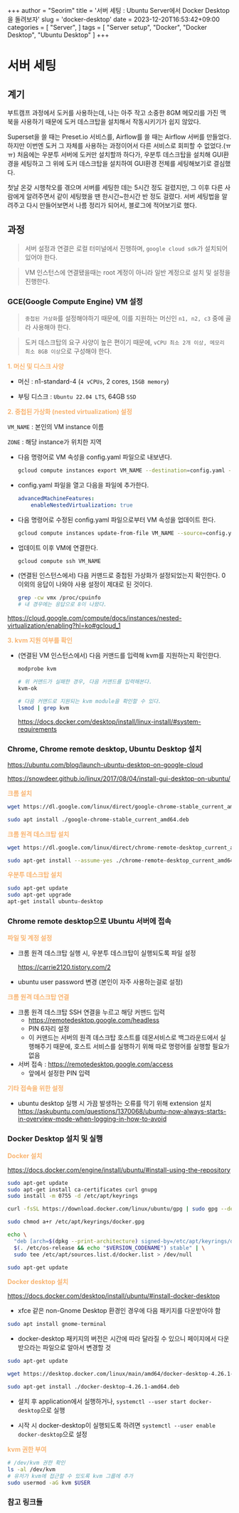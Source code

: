 +++
author = "Seorim"
title = '서버 세팅 : Ubuntu Server에서 Docker Desktop을 돌려보자'
slug = 'docker-desktop'
date = 2023-12-20T16:53:42+09:00
categories = [
    "Server", 
]
tags = [
    "Server setup", "Docker", "Docker Desktop", "Ubuntu Desktop"
]
+++

<style>
g1 { color: #79AC78 }
g2 { color: #B0D9B1 }
g3 { color: #D0E7D2 }
g4 { color: #618264 }
o1 { color: #F9B572 }
w1 { color: #FAF8ED }
</style>

# 서버 세팅

## 계기

부트캠프 과정에서 도커를 사용하는데, 나는 아주 작고 소중한 8GM 메모리를 가진 맥북을 사용하기 때문에 도커 데스크탑을 설치해서 작동시키기가 쉽지 않았다.

Superset을 쓸 때는 Preset.io 서비스를, Airflow를 쓸 때는 Airflow 서버를 만들었다. 하지만 이번엔 도커 그 자체를 사용하는 과정이어서 다른 서비스로 회피할 수 없었다.(ㅠㅠ)
처음에는 우분투 서버에 도커만 설치할까 하다가, 우분투 데스크탑을 설치해 GUI환경을 세팅하고 그 위에 도커 데스크탑을 설치하여 GUI환경 전체를 세팅해보기로 결심했다.

첫날 온갖 시행착오를 겪으며 서버를 세팅한 데는 5시간 정도 걸렸지만, 그 이후 다른 사람에게 알려주면서 같이 세팅했을 땐 한시간~한시간 반 정도 걸렸다. 서버 세팅법을 알려주고 다시 만들어보면서 나름 정리가 되어서, 블로그에 적어보기로 했다.

## 과정

> 서버 설정과 연결은 로컬 터미널에서 진행하며, `google cloud sdk`가 설치되어 있어야 한다.

> VM 인스턴스에 연결됐을때는 root 계정이 아니라 일반 계정으로 설치 및 설정을 진행한다.

### GCE(Google Compute Engine) VM 설정

> `중첩된 가상화`를 설정해야하기 때문에, 이를 지원하는 머신인 `n1, n2, c3` 중에 골라 사용해야 한다.

> 도커 데스크탑의 요구 사양이 높은 편이기 때문에, `vCPU 최소 2개 이상, 메모리 최소 8GB 이상`으로 구성해야 한다.

**<o1>1. 머신 및 디스크 사양</o1>**

-   머신 : n1-standard-4 (`4 vCPUs`, 2 cores, `15GB memory`)

-   부팅 디스크 : `Ubuntu 22.04 LTS`, 64GB `SSD`

**<o1>2. 중첩된 가상화 (nested virtualization) 설정</o1>**

`VM_NAME` : 본인의 VM instance 이름

`ZONE` : 해당 instance가 위치한 지역

-   다음 명령어로 VM 속성을 config.yaml 파일으로 내보낸다.

    ```bash
    gcloud compute instances export VM_NAME --destination=config.yaml --zone=ZONE
    ```

-   config.yaml 파일을 열고 다음을 파일에 추가한다.

    ```yaml
    advancedMachineFeatures:
        enableNestedVirtualization: true
    ```

-   다음 명령어로 수정된 config.yaml 파일으로부터 VM 속성을 업데이트 한다.

    ```bash
    gcloud compute instances update-from-file VM_NAME --source=config.yaml --most-disruptive-allowed-action=RESTART --zone=ZONE
    ```

-   업데이트 이후 VM에 연결한다.

    ```bash
    gcloud compute ssh VM_NAME
    ```

-   (연결된 인스턴스에서) 다음 커맨드로 중첩된 가상화가 설정되었는지 확인한다. 0 이외의 응답이 나와야 사용 설정이 제대로 된 것이다.

    ```bash
    grep -cw vmx /proc/cpuinfo
    # 내 경우에는 응답으로 8이 나왔다.
    ```

<https://cloud.google.com/compute/docs/instances/nested-virtualization/enabling?hl=ko#gcloud_1>

**<o1>3. kvm 지원 여부를 확인</o1>**

-   (연결된 VM 인스턴스에서) 다음 커맨드를 입력해 kvm를 지원하는지 확인한다.

    ```bash
    modprobe kvm

    # 위 커맨드가 실패한 경우, 다음 커맨드를 입력해본다.
    kvm-ok

    # 다음 커맨드로 지원되는 kvm module을 확인할 수 있다.
    lsmod | grep kvm
    ```

    <https://docs.docker.com/desktop/install/linux-install/#system-requirements>

### Chrome, Chrome remote desktop, Ubuntu Desktop 설치

<https://ubuntu.com/blog/launch-ubuntu-desktop-on-google-cloud>

<https://snowdeer.github.io/linux/2017/08/04/install-gui-desktop-on-ubuntu/>

**<o1>크롬 설치</o1>**

```bash
wget https://dl.google.com/linux/direct/google-chrome-stable_current_amd64.deb
```

```bash
sudo apt install ./google-chrome-stable_current_amd64.deb
```

**<o1>크롬 원격 데스크탑 설치</o1>**

```bash
wget https://dl.google.com/linux/direct/chrome-remote-desktop_current_amd64.deb
```

```bash
sudo apt-get install --assume-yes ./chrome-remote-desktop_current_amd64.deb
```

**<o1>우분투 데스크탑 설치</o1>**

```bash
sudo apt-get update
sudo apt-get upgrade
apt-get install ubuntu-desktop
```

**<o1></o1>**

### Chrome remote desktop으로 Ubuntu 서버에 접속

**<o1>파일 및 계정 설정</o1>**

-   크롬 원격 데스크탑 실행 시, 우분투 데스크탑이 실행되도록 파일 설정

    <https://carrie2120.tistory.com/2>

-   ubuntu user password 변경 (본인이 자주 사용하는걸로 설정)

**<o1>크롬 원격 데스크탑 연결</o1>**

-   크롬 원격 데스크탑 SSH 연결을 누르고 해당 커맨드 입력
    -   <https://remotedesktop.google.com/headless>
    -   PIN 6자리 설정
    -   이 커맨드는 서버의 원격 데스크탑 호스트를 데몬서비스로 백그라운드에서 실행해주기 때문에, 호스트 서비스를 실행하기 위해 따로 명령어를 실행할 필요가 없음
-   서버 접속 : <https://remotedesktop.google.com/access>
    -   앞에서 설정한 PIN 입력

**<o1>기타 접속을 위한 설정</o1>**

-   ubuntu desktop 실행 시 가끔 발생하는 오류를 막기 위해 extension 설치
    <https://askubuntu.com/questions/1370068/ubuntu-now-always-starts-in-overview-mode-when-logging-in-how-to-avoid>

### Docker Desktop 설치 및 실행

**<o1>Docker 설치</o1>**

<https://docs.docker.com/engine/install/ubuntu/#install-using-the-repository>

```bash
sudo apt-get update
sudo apt-get install ca-certificates curl gnupg
sudo install -m 0755 -d /etc/apt/keyrings
```

```bash
curl -fsSL https://download.docker.com/linux/ubuntu/gpg | sudo gpg --dearmor -o /etc/apt/keyrings/docker.gpg
```

```bash
sudo chmod a+r /etc/apt/keyrings/docker.gpg
```

```bash
echo \
  "deb [arch=$(dpkg --print-architecture) signed-by=/etc/apt/keyrings/docker.gpg] https://download.docker.com/linux/ubuntu \
  $(. /etc/os-release && echo "$VERSION_CODENAME") stable" | \
  sudo tee /etc/apt/sources.list.d/docker.list > /dev/null
```

```bash
sudo apt-get update
```

**<o1>Docker desktop 설치</o1>**

<https://docs.docker.com/desktop/install/ubuntu/#install-docker-desktop>

-   xfce 같은 non-Gnome Desktop 환경인 경우에 다음 패키지를 다운받아야 함

```bash
sudo apt install gnome-terminal
```

-   docker-desktop 패키지의 버전은 시간에 따라 달라질 수 있으니 페이지에서 다운받으라는 파일으로 알아서 변경할 것

```bash
sudo apt-get update
```

```bash
wget https://desktop.docker.com/linux/main/amd64/docker-desktop-4.26.1-amd64.deb
```

```bash
sudo apt-get install ./docker-desktop-4.26.1-amd64.deb
```

-   설치 후 application에서 실행하거나, `systemctl --user start docker-desktop`으로 실행

-   시작 시 docker-desktop이 실행되도록 하려면 `systemctl --user enable docker-desktop`으로 설정

**<o1>kvm 권한 부여</o1>**

```bash
# /dev/kvm 권한 확인
ls -al /dev/kvm
# 유저가 kvm에 접근할 수 있도록 kvm 그룹에 추가
sudo usermod -aG kvm $USER
```

### 참고 링크들
